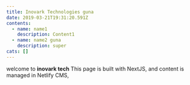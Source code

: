 ```yaml
---
title: Inovark Technologies guna
date: 2019-03-21T19:31:20.591Z
contents:
  - name: name1
    description: Content1
  - name: name2 guna
    description: super
cats: []
---
```

welcome to **inovark tech** This page is built with NextJS, and content is managed in Netlify CMS,

![]()
